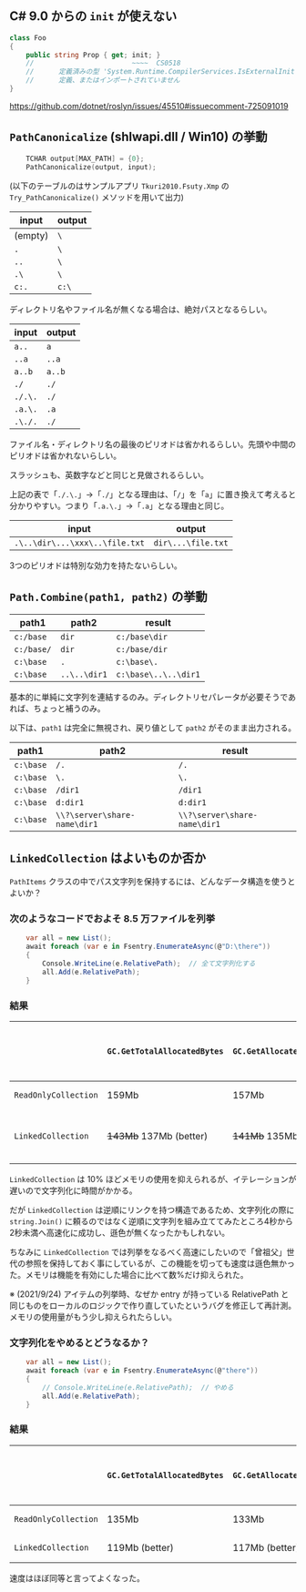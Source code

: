 ## C# 9.0 からの `init` が使えない

```cs
class Foo
{
    public string Prop { get; init; }
    //                        ~~~~  CS0518
    //      定義済みの型 'System.Runtime.CompilerServices.IsExternalInit' は
    //      定義、またはインポートされていません
}
```

https://github.com/dotnet/roslyn/issues/45510#issuecomment-725091019



## `PathCanonicalize` (shlwapi.dll / Win10) の挙動

```c++
    TCHAR output[MAX_PATH] = {0};
    PathCanonicalize(output, input);
```

(以下のテーブルのはサンプルアプリ `Tkuri2010.Fsuty.Xmp` の `Try_PathCanonicalize()` メソッドを用いて出力)

| input   | output |
|---------|--------|
|(empty) | `\` |
|`.` | `\` |
|`..` | `\` |
|`.\` | `\` |
|`c:.` | `c:\` |

ディレクトリ名やファイル名が無くなる場合は、絶対パスとなるらしい。

| input   | output |
|---------|--------|
|`a..` | `a` |
|`..a` | `..a` |
|`a..b` | `a..b` |
|`./` | `./` |
|`./.\.` | `./` |
|`.a.\.` | `.a` |
|`.\./.` | `./` |

ファイル名・ディレクトリ名の最後のピリオドは省かれるらしい。先頭や中間のピリオドは省かれないらしい。

スラッシュも、英数字などと同じと見做されるらしい。

上記の表で「`./.\.`」→「`./`」となる理由は、「`/`」を「`a`」に置き換えて考えると分かりやすい。つまり「`.a.\.`」→「`.a`」となる理由と同じ。


|input| output|
|-------|-----|
|`.\..\dir\...\xxx\..\file.txt` | `dir\...\file.txt` |

3つのピリオドは特別な効力を持たないらしい。


## `Path.Combine(path1, path2)` の挙動

|path1|path2|result|
|-----|-----|------|
| `c:/base` | `dir` | `c:/base\dir` |
| `c:/base/` | `dir` | `c:/base/dir` |
| `c:\base` | `.` | `c:\base\.` |
| `c:\base` | `..\..\dir1` | `c:\base\..\..\dir1` |

基本的に単純に文字列を連結するのみ。ディレクトリセパレータが必要そうであれば、ちょっと補うのみ。

以下は、`path1` は完全に無視され、戻り値として `path2` がそのまま出力される。

|path1|path2|result|
|-----|-----|------|
| `c:\base` | `/.` | `/.` |
| `c:\base` | `\.` | `\.` |
| `c:\base` | `/dir1` | `/dir1` |
| `c:\base` | `d:dir1` | `d:dir1` |
| `c:\base` | `\\?\server\share-name\dir1` | `\\?\server\share-name\dir1` |



## `LinkedCollection` はよいものか否か

`PathItems` クラスの中でパス文字列を保持するには、どんなデータ構造を使うとよいか？

### 次のようなコードでおよそ 8.5 万ファイルを列挙
```cs
	var all = new List();
	await foreach (var e in Fsentry.EnumerateAsync(@"D:\there"))
	{
		Console.WriteLine(e.RelativePath);  // 全て文字列化する
		all.Add(e.RelativePath);
	}
```

### 結果
|                      | `GC.GetTotalAllocatedBytes` | `GC.GetAllocatedBytesForCurrentThread` | 経過時間 |
| -                    | -                           | -                                      | -        |
| `ReadOnlyCollection` | 159Mb                       | 157Mb                                  | 1.7秒 |
| `LinkedCollection`   | ~~143Mb~~ 137Mb (better)    | ~~141Mb~~ 135Mb (better)               | ~~4.3秒~~ 1.7秒    |

`LinkedCollection` は 10% ほどメモリの使用を抑えられるが、イテレーションが遅いので文字列化に時間がかかる。

だが `LinkedCollection` は逆順にリンクを持つ構造であるため、文字列化の際に `string.Join()` に頼るのではなく逆順に文字列を組み立ててみたところ4秒から2秒未満へ高速化に成功し、遜色が無くなったかもしれない。

ちなみに `LinkedCollection` では列挙をなるべく高速にしたいので「曾祖父」世代の参照を保持しておく事にしているが、この機能を切っても速度は遜色無かった。メモリは機能を有効にした場合に比べて数%だけ抑えられた。

※ (2021/9/24) アイテムの列挙時、なぜか entry が持っている RelativePath と同じものをローカルのロジックで作り直していたというバグを修正して再計測。メモリの使用量がもう少し抑えられたらしい。

### 文字列化をやめるとどうなるか？

```cs
	var all = new List();
	await foreach (var e in Fsentry.EnumerateAsync(@"there"))
	{
		// Console.WriteLine(e.RelativePath);  // やめる
		all.Add(e.RelativePath);
	}
```

### 結果
|                      | `GC.GetTotalAllocatedBytes` | `GC.GetAllocatedBytesForCurrentThread` | 経過時間 |
| -                    | -                           | -                                      | -        |
| `ReadOnlyCollection` | 135Mb                       | 133Mb                                  | 1.3秒    |
| `LinkedCollection`   | 119Mb (better)              | 117Mb (better)                         | 1.2秒    |

速度はほぼ同等と言ってよくなった。
